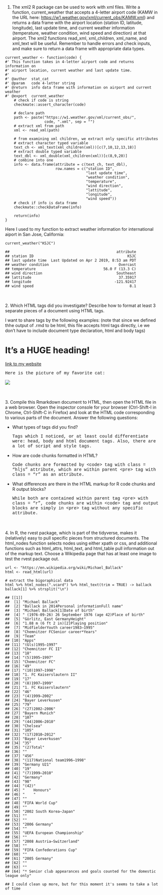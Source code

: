 1.  The xml2 R package can be used to work with xml files. Write a
    function, current\_weather that accepts a 4-letter airport code
    (KAMW in the URL here:
    <a href="https://w1.weather.gov/xml/current_obs/KAMW.xml" class="uri">https://w1.weather.gov/xml/current_obs/KAMW.xml</a>)
    and returns a data frame with the airport location (station ID,
    latitude, longitude), last update time, and current weather
    information (temperature, weather condition, wind speed and
    direction) at that airport. The xml2 functions read\_xml,
    xml\_children, xml\_name, and xml\_text will be useful. Remember to
    handle errors and check inputs, and make sure to return a data frame
    with appropriate data types.

<!-- -->

    current_weather <- function(code) {
    #' This function takes in 4-letter airport code and returns information on
    #' airport location, current weather and last update time.
    #'
    #' @author  stat_cat
    #' @param   code 4-letter string
    #' @return  info data frame with information on airport and current weather
    #' @export  current_weather
        # check if code is string
        checkmate::assert_character(code)
        
        # declare path
        path <- paste("https://w1.weather.gov/xml/current_obs/", 
                      code, ".xml", sep = "")
        # extract xml from path
        xml <- read_xml(path)
        
        # from examining xml children, we extract only specific attributes
        # extract character typed variable
        text_ch <- xml_text(xml_children(xml))[c(7,10,12,13,18)]
        # extract double typed variable
        text_dbl <- xml_double(xml_children(xml))[c(8,9,20)]
        # combine into one
        info <- data.frame(attribute = c(text_ch, text_dbl), 
                           row.names = c("station ID",
                                         "last update time",
                                         "weather condition",
                                         "temperature",
                                         "wind direction",
                                         "lattitude",
                                         "longitude",
                                         "wind speed"))
        # check if info is data frame
        checkmate::checkDataFrame(info)
        
        return(info)
    }

Here I used to my function to extract weather information for
international aiport in San Jose, California:

    current_weather("KSJC")

    ##                                                 attribute
    ## station ID                                           KSJC
    ## last update time  Last Updated on Apr 2 2019, 8:53 am PDT
    ## weather condition                                Overcast
    ## temperature                               56.0 F (13.3 C)
    ## wind direction                                  Southeast
    ## lattitude                                        37.35917
    ## longitude                                      -121.92417
    ## wind speed                                            8.1

<br><br> 2. Which HTML tags did you investigate? Describe how to format
at least 3 separate pieces of a document using HTML tags.

I want to share tags by the following examples: (note that since we
defined thhe output of .rmd to be html, this file accepts html tags
directly, i.e we don’t have to include document type declaration, html
and body tags) <br>
<h1>
It’s a HUGE heading!
</h1>
<a href = "https://kgulzina.github.io/">link to my website</a> <br>
<p style="font-family:courier;">
Here is the picture of my favorite cat:
</p>
<img src = "https://static01.nyt.com/images/2016/07/08/arts/08PETS/08PETS-superJumbo-v2.jpg?quality=90&auto=webp">

<br><br> 3. Compile this Rmarkdown document to HTML, then open the HTML
file in a web browser. Open the inspector console for your browser
(Ctrl-Shift-I in Chrome, Ctrl-Shift-C in Firefox) and look at the HTML
code corresponding to various parts of the document. Answer the
following questions:

-   What types of tags did you find?
    <p style="font-family:courier;">
    Tags which I noticed, or at least could differentiate were: head,
    body and html document tags. Also, there are a lot of script and
    style tags.
    </p>
-   How are code chunks formatted in HTML?
    <p style="font-family:courier;">
    Code chunks are formatted by &lt;code&gt; tag with class = “hljs”
    attribute, which are within parent &lt;pre&gt; tag with class = “r”
    as an attribute.
    </p>
-   What differences are there in the HTML markup for R code chunks and
    R output blocks?
    <p style="font-family:courier;">
    While both are contained within parent tag &lt;pre&gt; with class =
    “r”, code chunks are within &lt;code&gt; tag and output blocks are
    simply in &lt;pre&gt; tag without any specific attribute.
    </p>

<br><br> 4. In R, the rvest package, which is part of the tidyverse,
makes it (relatively) easy to pull specific pieces from structured
documents. The html\_nodes function selects nodes using either xpath or
css, and additional functions such as html\_attrs, html\_text, and
html\_table pull information out of the markup text. Choose a Wikipedia
page that has at least one image to test the rvest package out.

    url <- "https://en.wikipedia.org/wiki/Michael_Ballack"
    html <- read_html(url)

    # extract the bigoraphical data
    html %>% html_nodes(".vcard") %>% html_text(trim = TRUE) -> ballack
    ballack[1] %>% strsplit("\n")

    ## [[1]]
    ##  [1] "Michael Ballack"                                                         
    ##  [2] "Ballack in 2014Personal informationFull name"                            
    ##  [3] "Michael Ballack[1]Date of birth"                                         
    ##  [4] " (1976-09-26) 26 September 1976 (age 42)Place of birth"                  
    ##  [5] "Görlitz, East GermanyHeight"                                             
    ##  [6] "1.88 m (6 ft 2 in)[2]Playing position"                                   
    ##  [7] "MidfielderYouth career1983–1995"                                         
    ##  [8] "Chemnitzer FCSenior career*Years"                                        
    ##  [9] "Team"                                                                    
    ## [10] "Apps"                                                                    
    ## [11] "(Gls)1995–1997"                                                          
    ## [12] "Chemnitzer FC II"                                                        
    ## [13] "18"                                                                      
    ## [14] "(5)1995–1997"                                                            
    ## [15] "Chemnitzer FC"                                                           
    ## [16] "49"                                                                      
    ## [17] "(10)1997–1998"                                                           
    ## [18] "1. FC Kaiserslautern II"                                                 
    ## [19] "17"                                                                      
    ## [20] "(8)1997–1999"                                                            
    ## [21] "1. FC Kaiserslautern"                                                    
    ## [22] "46"                                                                      
    ## [23] "(4)1999–2002"                                                            
    ## [24] "Bayer Leverkusen"                                                        
    ## [25] "79"                                                                      
    ## [26] "(27)2002–2006"                                                           
    ## [27] "Bayern Munich"                                                           
    ## [28] "107"                                                                     
    ## [29] "(44)2006–2010"                                                           
    ## [30] "Chelsea"                                                                 
    ## [31] "105"                                                                     
    ## [32] "(17)2010–2012"                                                           
    ## [33] "Bayer Leverkusen"                                                        
    ## [34] "35"                                                                      
    ## [35] "(2)Total"                                                                
    ## [36] ""                                                                        
    ## [37] "456"                                                                     
    ## [38] "(117)National team1996–1998"                                             
    ## [39] "Germany U21"                                                             
    ## [40] "19"                                                                      
    ## [41] "(7)1999–2010"                                                            
    ## [42] "Germany"                                                                 
    ## [43] "98"                                                                      
    ## [44] "(42)"                                                                    
    ## [45] "    Honours"                                                             
    ## [46] "    "                                                                    
    ## [47] ""                                                                        
    ## [48] "FIFA World Cup"                                                          
    ## [49] ""                                                                        
    ## [50] "2002 South Korea–Japan"                                                  
    ## [51] ""                                                                        
    ## [52] ""                                                                        
    ## [53] "2006 Germany"                                                            
    ## [54] ""                                                                        
    ## [55] "UEFA European Championship"                                              
    ## [56] ""                                                                        
    ## [57] "2008 Austria–Switzerland"                                                
    ## [58] ""                                                                        
    ## [59] "FIFA Confederations Cup"                                                 
    ## [60] ""                                                                        
    ## [61] "2005 Germany"                                                            
    ## [62] ""                                                                        
    ## [63] ""                                                                        
    ## [64] "* Senior club appearances and goals counted for the domestic league only"

    ## I could clean up more, but for this moment it's seems to take a lot of time

